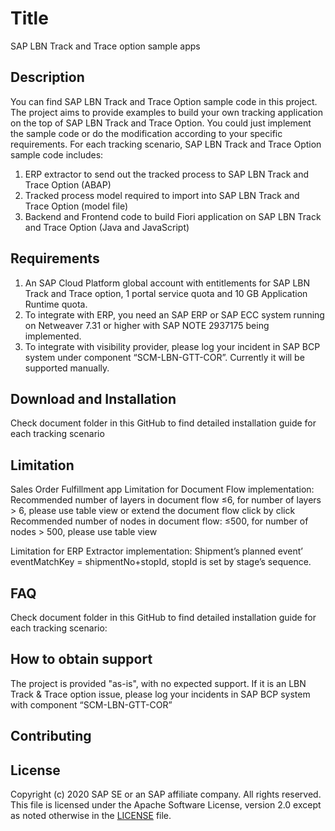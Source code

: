 # Title
SAP LBN Track and Trace option sample apps

## Description
You can find SAP LBN Track and Trace Option sample code in this project. The project aims to provide examples to build your own tracking application on the top of SAP LBN Track and Trace Option. You could just implement the sample code or do the modification according to your specific requirements. For each tracking scenario, SAP LBN Track and Trace Option sample code includes:
1.	ERP extractor to send out the tracked process to SAP LBN Track and Trace Option (ABAP)
2.	Tracked process model required to import into SAP LBN Track and Trace Option (model file)
3.	Backend and Frontend code to build Fiori application on SAP LBN Track and Trace Option (Java and JavaScript)

## Requirements
1.	An SAP Cloud Platform global account with entitlements for SAP LBN Track and Trace option, 1 portal service quota and 10 GB Application Runtime quota.
2.	To integrate with ERP, you need an SAP ERP or SAP ECC system running on Netweaver 7.31 or higher with SAP NOTE 2937175 being implemented. 
3.	To integrate with visibility provider, please log your incident in SAP BCP system under component “SCM-LBN-GTT-COR”. Currently it will be supported manually.

## Download and Installation
Check document folder in this GitHub to find detailed installation guide for each tracking scenario


## Limitation
Sales Order Fulfillment app
Limitation for Document Flow implementation:
Recommended number of layers in document flow ≤6, for number of layers > 6, please use table view or extend the document flow click by click
Recommended number of nodes in document flow: ≤500, for number of nodes > 500, please use table view

Limitation for ERP Extractor implementation:
Shipment’s planned event’ eventMatchKey = shipmentNo+stopId, stopId is set by stage’s sequence.

## FAQ
Check document folder in this GitHub to find detailed installation guide for each tracking scenario:

## How to obtain support
The project is provided "as-is", with no expected support.
If it is an LBN Track & Trace option issue, please log your incidents in SAP BCP system with component “SCM-LBN-GTT-COR”

## Contributing

## License
Copyright (c) 2020 SAP SE or an SAP affiliate company. All rights reserved. This file is licensed under the Apache Software License, version 2.0 except as noted otherwise in the [LICENSE](LICENSE) file.

